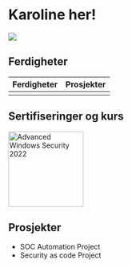 # Karoline her!
<a href="https://www.linkedin.com/in/karoline-hjelmeland/"><img src="https://img.shields.io/badge/-LinkedIn-0072b1?&style=for-the-badge&logo=linkedin&logoColor=white" /></a>

## Ferdigheter

| Ferdigheter                                   | Prosjekter                 |
|-----------------------------------------------|----------------------------|
|                                               |                            |


## Sertifiseringer og kurs
<div>
<a href="Achivements.pdf" target="_blank">
  <img src="67257c3f-4b09-4239-b8fd-b64f37808b21.png" alt="Advanced Windows Security 2022" width="150"/>
</a>
</div>

## Prosjekter
- SOC Automation Project
- Security as code Project
